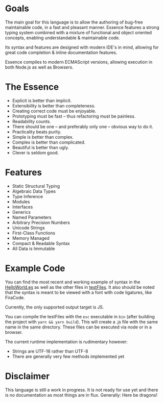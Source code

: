 # Goals
The main goal for this language is to allow the authoring of bug-free maintainable code, in a fast and pleasant manner.
Essence features a strong typing system combined with a mixture of functional and object oriented concepts, enabling understandable & maintainable code.

Its syntax and features are designed with modern IDE's in mind, allowing for great code completion & inline documentation features.

Essence compiles to modern ECMAScript versions, allowing execution in both Node.js as well as Browsers.

# The Essence
* Explicit is better than implicit.
* Extensibility is better than completeness.
* Creating correct code must be enjoyable.
* Prototyping must be fast – thus refactoring must be painless.
* Readability counts.
* There should be one – and preferably only one – obvious way to do it.
* Practicality beats purity.
* Simple is better than complex.
* Complex is better than complicated.
* Beautiful is better than ugly.
* Clever is seldom good.

# Features
* Static Structural Typing
* Algebraic Data Types
* Type Inference
* Modules
* Interfaces
* Generics
* Named Parameters
* Arbitrary Precision Numbers
* Unicode Strings
* First-Class Functions
* Memory Managed
* Compact & Readable Syntax
* All Data is Immutable

# Example Code
You can find the most recent and working example of syntax in the [HelloWorld.es](https://github.com/alexandertrefz/essence/tree/master/testFiles/HelloWorld.es)
as well as the other files in [testFiles](https://github.com/alexandertrefz/essence/tree/master/testFiles). It also should be noted that the syntax is meant to
be viewed with a font with code ligatures, like FiraCode.

Currently, the only supported output target is JS.

You can compile the testFiles with the `esc` executable in `bin` (after building the project with `yarn && yarn build`). This will create a .js file with the same name in the same directory. These files can be executed via node or in a browser.

The current runtime implementation is rudimentary however:

- Strings are UTF-16 rather than UTF-8
- There are generally very few methods implemented yet

# Disclaimer
This language is still a work in progress. It is not ready for use yet and there is no documentation as most things are in flux. Generally: Here be dragons!
